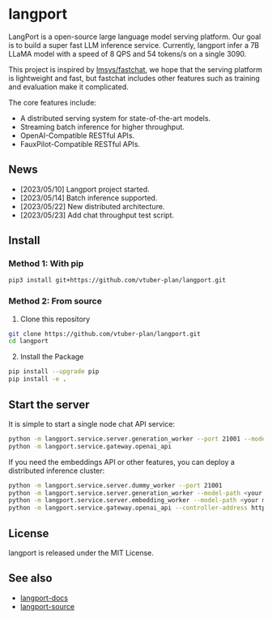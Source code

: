 # langport
LangPort is a open-source large language model serving platform.
Our goal is to build a super fast LLM inference service. Currently, langport infer a 7B LLaMA model with a speed of 8 QPS and 54 tokens/s on a single 3090.

This project is inspired by [lmsys/fastchat](https://github.com/lm-sys/FastChat), we hope that the serving platform is lightweight and fast, but fastchat includes other features such as training and evaluation make it complicated.

The core features include:
- A distributed serving system for state-of-the-art models.
- Streaming batch inference for higher throughput.
- OpenAI-Compatible RESTful APIs.
- FauxPilot-Compatible RESTful APIs.

## News
- [2023/05/10] Langport project started.
- [2023/05/14] Batch inference supported.
- [2023/05/22] New distributed architecture.
- [2023/05/23] Add chat throughput test script.


## Install

### Method 1: With pip

```bash
pip3 install git+https://github.com/vtuber-plan/langport.git 
```

### Method 2: From source

1. Clone this repository
```bash
git clone https://github.com/vtuber-plan/langport.git
cd langport
```

2. Install the Package
```bash
pip install --upgrade pip
pip install -e .
```

## Start the server

It is simple to start a single node chat API service:
``` bash
python -m langport.service.server.generation_worker --port 21001 --model-path <your model path>
python -m langport.service.gateway.openai_api
```

If you need the embeddings API or other features, you can deploy a distributed inference cluster:
``` bash
python -m langport.service.server.dummy_worker --port 21001
python -m langport.service.server.generation_worker --model-path <your model path> --neighbors=http://localhost:21001
python -m langport.service.server.embedding_worker --model-path <your model path> --neighbors=http://localhost:21001
python -m langport.service.gateway.openai_api --controller-address http://localhost:21001
```

## License

langport is released under the MIT License.


## See also

- [langport-docs](https://langport.readthedocs.io/)
- [langport-source](https://github.com/vtuber-plan/langport)
